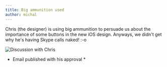 ```yaml
---
title: Big ammunition used
author: michal
---
```


Chris (the designer) is using big ammunition to persuade us about the importance of some buttons in the new iOS design. Anyways, we didn't get why he's having Skype calls naked! :-o

![Discussion with Chris](https://dl.dropbox.com/s/b2dpnzehtp82pt2/Screenshot%202014-05-07%2016.19.04.png)

* Email published with his approval *
